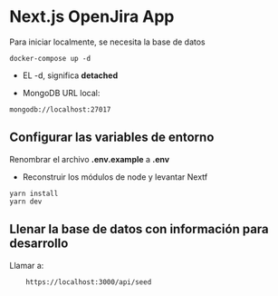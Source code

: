 # Next.js OpenJira App
Para iniciar localmente, se necesita la base de datos
```
docker-compose up -d
```

* EL -d, significa __detached__

* MongoDB URL local:
```
mongodb://localhost:27017
```

## Configurar las variables de entorno
Renombrar el archivo __.env.example__ a __.env__

* Reconstruir los módulos de node y levantar Nextf
```
yarn install
yarn dev
```

## Llenar la base de datos con información para desarrollo

Llamar a:
```
    https://localhost:3000/api/seed
```

